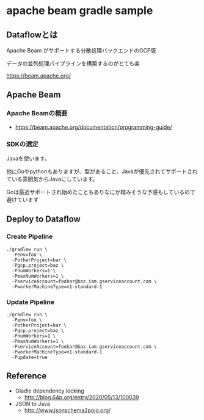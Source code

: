 # apache beam gradle sample

## Dataflowとは
Apache Beam がサポートする分散処理バックエンドのGCP版

データの並列処理パイプラインを構築するのがとても楽

https://beam.apache.org/

## Apache Beam
### Apache Beamの概要
* https://beam.apache.org/documentation/programming-guide/

### SDKの選定
Javaを使います。

他にGoやpythonもありますが、型があること、Javaが優先されてサポートされている雰囲気からJavaにしています。

Goは最近サポートされ始めたこともありなにか踏みそうな予感もしているので避けています


## Deploy to Dataflow

### Create Pipeline
```
./gradlew run \
  -Penv=foo \
  -PotherProject=bar \
  -Pgcp.project=baz \
  -PnumWorkers=1 \
  -PmaxNumWorkers=1 \
  -PserviceAccount=foobar@baz.iam.gserviceaccount.com \
  -PworkerMachineType=n1-standard-1
```
### Update Pipeline
```
./gradlew run \
  -Penv=foo \
  -PotherProject=bar \
  -Pgcp.project=baz \
  -PnumWorkers=1 \
  -PmaxNumWorkers=1 \
  -PserviceAccount=foobar@baz.iam.gserviceaccount.com \
  -PworkerMachineType=n1-standard-1
  -Pupdate=true
```

## Reference
* Gladle dependency locking
  * http://blog.64p.org/entry/2020/05/13/100039
* JSON to Java
  * http://www.jsonschema2pojo.org/       